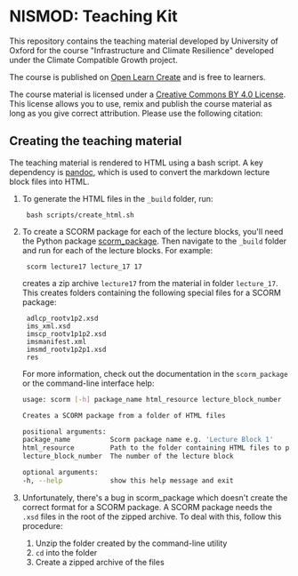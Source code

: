 # NISMOD: Teaching Kit

This repository contains the teaching material developed by University of Oxford
for the course "Infrastructure and Climate Resilience" developed under the
Climate Compatible Growth project.

The course is published on [Open Learn Create](https://www.open.edu/openlearncreate/course/view.php?id=7243)
and is free to learners.

The course material is licensed under a [Creative Commons BY 4.0 License](https://creativecommons.org/licenses/by/4.0).
This license allows you to use, remix and publish the course material as long as you give correct
attribution.  Please use the following citation:



## Creating the teaching material

The teaching material is rendered to HTML using a bash script.
A key dependency is [pandoc](https://pandoc.org/), which is used to convert the markdown lecture block files into HTML.

1. To generate the HTML files in the `_build` folder, run:

        bash scripts/create_html.sh

2. To create a SCORM package for each of the lecture blocks, you'll need the Python package [scorm_package](https://github.com/ClimateCompatibleGrowth/scorm_package). Then navigate to the `_build` folder and run for each of the lecture blocks. For example:

        scorm lecture17 lecture_17 17

    creates a zip archive `lecture17` from the material in folder `lecture_17`.
    This creates folders containing the following special files for a SCORM package:

        adlcp_rootv1p2.xsd
        ims_xml.xsd
        imscp_rootv1p1p2.xsd
        imsmanifest.xml
        imsmd_rootv1p2p1.xsd
        res
    For more information, check
    out the documentation in the `scorm_package` or the command-line interface help:

    ```bash
    usage: scorm [-h] package_name html_resource lecture_block_number

    Creates a SCORM package from a folder of HTML files

    positional arguments:
    package_name          Scorm package name e.g. 'Lecture Block 1'
    html_resource         Path to the folder containing HTML files to package
    lecture_block_number  The number of the lecture block

    optional arguments:
    -h, --help            show this help message and exit
    ```

3. Unfortunately, there's a bug in scorm_package which doesn't create the correct format for a SCORM package. A SCORM package needs the `.xsd` files in the root of the zipped archive. To deal with this, follow this procedure:

    1. Unzip the folder created by the command-line utility
    2. `cd` into the folder
    3. Create a zipped archive of the files

